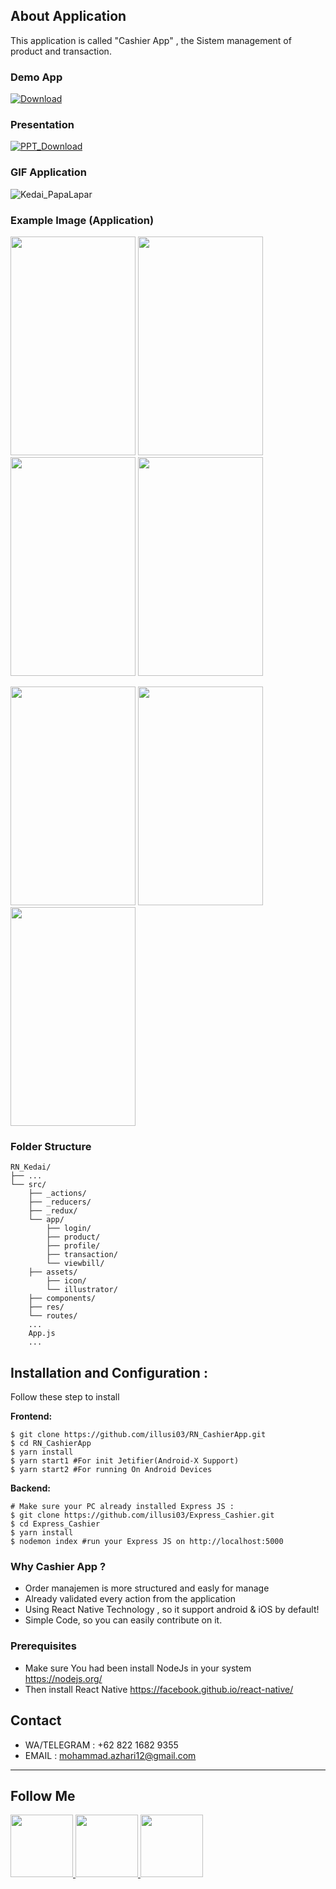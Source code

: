 ## About Application
This application is called "Cashier App" , the Sistem management of product and transaction.
<br>

### Demo App
[![Download](https://camo.githubusercontent.com/a9c59dcbf62ec123e8bb099fb473ad30554d70e6/68747470733a2f2f69312e77702e636f6d2f61706b6d6f6473696f732e636f6d2f77702d636f6e74656e742f75706c6f6164732f323031382f31322f446f776e6c6f61642d496e66696e6974652d44657369676e2d332e342e31302d41706b2e706e67 "Download")](https://drive.google.com/open?id=1ceQFM-YF7DMgU9rGhdgNbaP2z88CQnAw)
### Presentation
[![PPT_Download](https://cdn4.iconfinder.com/data/icons/logos-and-brands/512/265_Powerpoint_logo-128.png)](https://drive.google.com/open?id=17ottZFiWdv5UsvUZEEus9102Gp1hHNie)

### GIF Application
<p float="center">

![Kedai_PapaLapar](https://github.com/illusi03/RN_Kedai/blob/master/Screenshots/Kedai_papalapar.gif)

</p>

### Example Image (Application)
<p float="left">
  <img src="https://github.com/illusi03/RN_CashierApp/blob/master/Screenshots/Screenshot_2019-09-21-04-33-21.png" width="200" height="350" alt=""/>
  <img src="https://github.com/illusi03/RN_CashierApp/blob/master/Screenshots/Screenshot_2019-09-21-04-34-02.png" width="200" height="350" alt=""/>
  <img src="https://github.com/illusi03/RN_CashierApp/blob/master/Screenshots/Screenshot_2019-09-21-04-34-09.png" width="200" height="350" alt=""/>
  <img src="https://github.com/illusi03/RN_CashierApp/blob/master/Screenshots/Screenshot_2019-09-21-04-34-15.png" width="200" height="350" alt=""/>
</p>
<p float="left">
  <img src="https://github.com/illusi03/RN_CashierApp/blob/master/Screenshots/Screenshot_2019-09-21-04-34-22.png" width="200" height="350" alt=""/>
  <img src="https://github.com/illusi03/RN_CashierApp/blob/master/Screenshots/Screenshot_2019-09-21-04-34-35.png" width="200" height="350" alt=""/>
  <img src="https://github.com/illusi03/RN_CashierApp/blob/master/Screenshots/Screenshot_2019-09-21-04-34-43.png" width="200" height="350" alt=""/>
</p>

### Folder Structure

```
RN_Kedai/
├── ...
└── src/
    ├── _actions/
    ├── _reducers/
    ├── _redux/
    └── app/
        ├── login/
        ├── product/
        ├── profile/
        ├── transaction/
        └── viewbill/
    ├── assets/
    	├── icon/
        └── illustrator/
    ├── components/
    ├── res/
    └── routes/
    ...
    App.js
    ...
```

## Installation and Configuration : 
Follow these step to install

**Frontend:**
```
$ git clone https://github.com/illusi03/RN_CashierApp.git
$ cd RN_CashierApp
$ yarn install
$ yarn start1 #For init Jetifier(Android-X Support)
$ yarn start2 #For running On Android Devices
```

**Backend:**
```
# Make sure your PC already installed Express JS : 
$ git clone https://github.com/illusi03/Express_Cashier.git
$ cd Express_Cashier
$ yarn install
$ nodemon index #run your Express JS on http://localhost:5000
```

### Why Cashier App ?
* Order manajemen is more structured and easly for manage
* Already validated every action from the application
* Using React Native Technology , so it support android & iOS by default!
* Simple Code, so you can easily contribute on it.

### Prerequisites
* Make sure You had been install NodeJs in your system https://nodejs.org/
* Then install React Native https://facebook.github.io/react-native/

## Contact
* WA/TELEGRAM : +62 822 1682 9355
* EMAIL : mohammad.azhari12@gmail.com

----
## Follow Me

<p>
    <a href="https://api.whatsapp.com/send?phone=6282216829355" target="_blank">
        <img src="https://www.stickpng.com/assets/images/580b57fcd9996e24bc43c543.png" width="100" alt=""/>
    </a>
    <a href="https://www.linkedin.com/in/m-azhary-5280a5192/" target="_blank">
        <img src="https://cdn1.iconfinder.com/data/icons/iconza-circle-social/64/697071-linkedin-512.png" width="100" alt=""/>
    </a>
    <a href="https://www.facebook.com/PutraVandevil" target="_blank">
        <img src="https://upload.wikimedia.org/wikipedia/commons/5/51/Facebook_f_logo_%282019%29.svg" width="100" alt=""/>
    </a>
</p>
